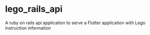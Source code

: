 # lego_rails_api
A ruby on rails api application to serve a Flutter application with Lego instruction information
